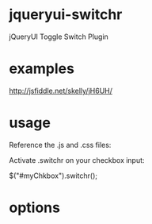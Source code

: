jqueryui-switchr
================

jQueryUI Toggle Switch Plugin

examples
================
http://jsfiddle.net/skelly/jH6UH/


usage
=====
Reference the .js and .css files:

<script src='jqueryui-switchr.js'></script>
<link rel="stylesheet" href="jqueryui-switchr.css" type="text/css" />

Activate .switchr on your checkbox input:

$("#myChkbox").switchr();

options
=======
